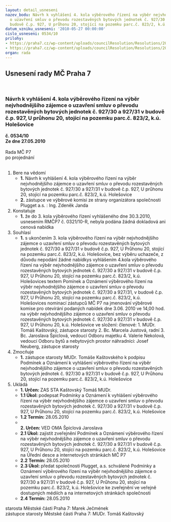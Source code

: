 ```yaml
---
layout: detail_usneseni
nazev_bodu: Návrh k vyhlášení 4. kola výběrového řízení na výběr nejvhodnějšího zájemce
  o uzavření smluv o převodu rozestavěných bytových jednotek č. 927/30 a 927/31 v
  budově č.p. 927, U průhonu 20, stojící na pozemku parc.č. 823/2, k.ú. Holešovice
datum_vzniku_usneseni: '2010-05-27 00:00:00'
cislo_usneseni: 0534/10
prilohy:
- https://praha7.cz/wp-content/uploads/councilResolution/Resolutions/20378/26-10-podm%c3%adnky_v%c5%99.php.doc
- https://praha7.cz/wp-content/uploads/councilResolution/Resolutions/20378/26-10-ozn%c3%a1men%c3%ad_v%c5%99.php.doc
organ: rada
---
```

<div id="ucUsn_pList" class="usn">
	<span><h2>Usnesení rady MČ Praha 7 </h2>
<br></span><div class="standBody">
<span><h3>Návrh k vyhlášení 4. kola výběrového řízení na výběr nejvhodnějšího zájemce o uzavření smluv o převodu rozestavěných bytových jednotek č. 927/30 a 927/31 v budově č.p. 927, U průhonu 20, stojící na pozemku parc.č. 823/2, k.ú. Holešovice</h3></span><div class="center">
		<strong>č. 0534/10</strong><br>
	</div>
<div class="center">
		<strong>Ze dne 27.05.2010</strong><br><br>
	</div>Rada MČ P7<br> po projednání<br><br><ol>
<li>Bere na vědomí<ul>
<li>
<strong>1.</strong> Návrh k vyhlášení 4. kola výběrového řízení na výběr nejvhodnějšího zájemce o uzavření smluv o převodu rozestavěných bytových jednotek č. 927/30 a 927/31 v budově č.p. 927, U průhonu 20, stojící na pozemku parc.č. 823/2, k.ú. Holešovice  </li>
<li>
<strong>2.</strong> zástupce ve výběrové komisi ze strany organizátora společnosti Plugget a.s. : Ing. Zdeněk Janda</li>
</ul>
</li>
<li>Konstatuje<ul><li>
<strong>1.</strong> že do 3. kola výběrového řízení vyhlášeného dne 30.3.2010, usnesením RMČP7 č. 0321/10-R, nebyla podána žádná dokladová ani cenová nabídka   </li></ul>
</li>
<li>Souhlasí<ul><li>
<strong>1.</strong> s ukončením 3. kola výběrového řízení  na výběr nejvhodnějšího zájemce o uzavření smluv o převodu rozestavěných bytových jednotek č. 927/30 a 927/31 v budově č.p. 927, U Průhonu 20, stojící na pozemku parc.č. 823/2, k.ú. Holešovice, bez výběru uchazeče, z důvodu nepodání žádné nabídkys vyhlášením 4.kola výběrového řízení na výběr nejvhodnějšího zájemce o uzavření smluv o převodu rozestavěných bytových jednotek č. 927/30 a 927/31 v budově č.p. 927, U Průhonu 20, stojící na pozemku parc.č. 823/2, k.ú. Holešovices textem Pomínek a Oznámení výběrového řízení na výběr nejvhodnějšího zájemce o uzavření smluv o převodu rozestavěných bytových jednotek č. 927/30 a 927/31, v budově č.p. 927, U Průhonu 20, stojící na pozemku parc.č. 823/2, k.ú. Holešovices nominací zástupců MČ P7 na jmenování výběrové komise pro otevírání podaných nabídek dne 3.06. 2010  ve 14,00 hod. na výběr nejvhodnějšího zájemce o uzavření smluv o převodu rozestavěných bytových jednotek č. 927/30 a 927/31 v budově č.p. 927, U Průhonu 20, k.ú. Holešovice ve složení:                      členové:                                                                                                                      1. MUDr. Tomáš Kaštovský, zástupce starosty                                                          2. Bc. Marcela Justová, radní                                                                                     3. Bc. Jaroslava Špiclová, vedoucí Odboru majetku                                                4. Valerie Nekolová, vedoucí Odboru bytů a nebytových prostor                                                                náhradníci:   Josef Neuberg, zástupce starosty</li></ul>
</li>
<li>Zmocňuje<ul><li>
<strong>1.</strong> zástupce starosty MUDr. Tomáše Kaštovského k podpisu Podmínek a Oznámení k vyhlášení výběrového řízení na výběr nejvhodnějšího zájemce o uzavření smluv o převodu rozestavěných bytových jednotek č. 927/30 a 927/31 v budově č.p. 927, U Průhonu 20, stojící na pozemku parc.č. 823/2, k.ú. Holešovice   </li></ul>
</li>
<li>Ukládá<ul>
<li>
<strong>1. Určen: </strong>ZAS STA Kaštovský Tomáš MUDr.</li>
<li>
<strong>1.1 Úkol: </strong>podepsat Podmínky a Oznámení k vyhlášení výběrového řízení na výběr nejvhodnějšího zájemce o uzavření smluv o převodu rozestavěných bytových jednotek č. 927/30 a 927/31 v budově č.p. 927, U Průhonu 20, stojící na pozemku parc.č. 823/2, k.ú. Holešovice</li>
<li>
<strong>1.2 Termín: </strong>28.05.2010</li>
<li>
<strong><br>2. Určen: </strong>VED OMA Špiclová Jaroslava</li>
<li>
<strong>2.1 Úkol: </strong>zajistit zveřejnění Podmínek a Oznámení výběrového řízení na výběr nejvhodnějšího zájemce o uzavření smluv o převodu rozestavěných bytových jednotek č. 927/30 a 927/31 v budově č.p. 927, U Průhonu 20, stojící na pozemku parc.č. 823/2, k.ú. Holešovice na Úřední desce a internetových stránkách MČ P7</li>
<li>
<strong>2.2 Termín: </strong>28.05.2010</li>
<li>
<strong>2.3 Úkol: </strong>předat společnosti Plugget, a.s. schválené Podmínky a Oznámení  výběrového řízení na výběr nejvhodnějšího zájemce o uzavření smluv o převodu rozestavěných bytových jednotek č. 927/30 a 927/31 v budově č.p. 927, U Průhonu 20, stojící na pozemku parc.č. 823/2, k.ú. Holešovice ke zveřejnění ve veřejně dostupných médiích a na internetových stránkách společnosti</li>
<li>
<strong>2.4 Termín: </strong>28.05.2010</li>
</ul>
</li>
</ol>starosta Městské části Praha 7: Marek Ječmének<br>zástupce starosty Městské části Praha 7: MUDr. Tomáš Kaštovský 
</div>
</div>